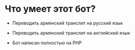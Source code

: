 # Что умеет этот бот?

+ Переводить армянский транслит на русский язык
+ Переводить армянский транслит на английский язык

+ Бот написан полностью на PHP

